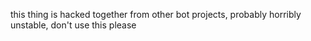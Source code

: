 this thing is hacked together from other bot projects, probably horribly unstable, don't use this please
